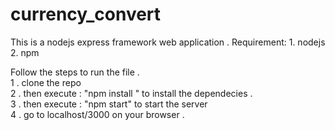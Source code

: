 # currency_convert

This is a nodejs express framework web application .
Requirement:
    1. nodejs
    2. npm 
    
Follow the steps to run the file . <br />
1 . clone the repo <br />
2 . then execute : "npm install " to install the dependecies . <br />
3 . then execute : "npm start" to start the server <br />
4 . go to localhost/3000 on your browser .<br />
